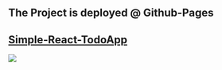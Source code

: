 ## The Project is deployed @ Github-Pages

## [Simple-React-TodoApp](https://piyush-mahapatra-au6.github.io/simpleTodoReact/)

![](images/image.png=400x)

